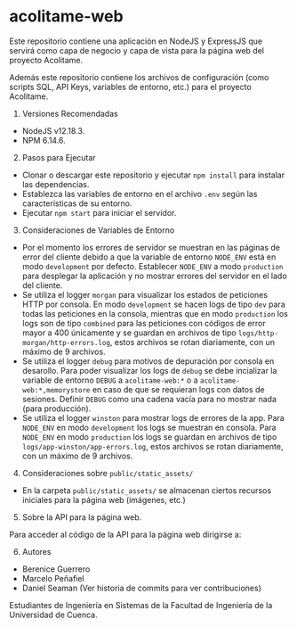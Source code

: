 # acolitame-web

Este repositorio contiene una aplicación en NodeJS y ExpressJS que servirá como capa de negocio y capa de vista para la página web del proyecto Acolitame.

Además este repositorio contiene los archivos de configuración (como scripts SQL, API Keys, variables de entorno, etc.) para el proyecto Acolitame.

1. Versiones Recomendadas

- NodeJS v12.18.3. 
- NPM 6.14.6.

2. Pasos para Ejecutar

- Clonar o descargar este repositorio y ejecutar `npm install` para instalar las dependencias.
- Establezca las variables de entorno en el archivo `.env` según las características de su entorno. 
- Ejecutar `npm start` para iniciar el servidor.

3. Consideraciones de Variables de Entorno

- Por el momento los errores de servidor se muestran en las páginas de error del cliente debido a que la variable de entorno `NODE_ENV` está en modo `development` por defecto. Establecer `NODE_ENV` a modo `production` para desplegar la aplicación y no mostrar errores del servidor en el lado del cliente. 
- Se utiliza el logger `morgan` para visualizar los estados de peticiones HTTP por consola. En modo `development` se hacen logs de tipo `dev` para todas las peticiones en la consola, mientras que en modo `production` los logs son de tipo `combined` para las peticiones con códigos de error mayor a 400 únicamente y se guardan en archivos de tipo `logs/http-morgan/http-errors.log`, estos archivos se rotan diariamente, con un máximo de 9 archivos.
- Se utiliza el logger `debug` para motivos de depuración por consola en desarollo. Para poder visualizar los logs de `debug` se debe incializar la variable de entorno `DEBUG` a `acolitame-web:*` o a `acolitame-web:*,memorystore` en caso de que se requieran logs con datos de sesiones. Definir `DEBUG` como una cadena vacía para no mostrar nada (para producción).
- Se utiliza el logger `winston` para mostrar logs de errores de la app. Para `NODE_ENV` en modo `development` los logs se muestran en consola. Para `NODE_ENV` en modo `production` los logs se guardan en archivos de tipo `logs/app-winston/app-errors.log`, estos archivos se rotan diariamente, con un máximo de 9 archivos.

4. Consideraciones sobre `public/static_assets/`

- En la carpeta `public/static_assets/` se almacenan ciertos recursos iniciales para la página web (imágenes, etc.)

5. Sobre la API para la página web.

Para acceder al código de la API para la página web dirigirse a: 

6. Autores

- Berenice Guerrero
- Marcelo Peñafiel
- Daniel Seaman (Ver historia de commits para ver contribuciones)

Estudiantes de Ingeniería en Sistemas de la Facultad de Ingeniería de la Universidad de Cuenca.

